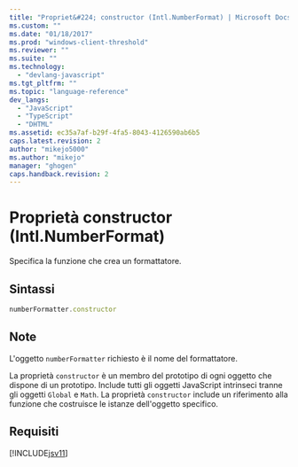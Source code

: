 ```yaml
---
title: "Propriet&#224; constructor (Intl.NumberFormat) | Microsoft Docs"
ms.custom: ""
ms.date: "01/18/2017"
ms.prod: "windows-client-threshold"
ms.reviewer: ""
ms.suite: ""
ms.technology: 
  - "devlang-javascript"
ms.tgt_pltfrm: ""
ms.topic: "language-reference"
dev_langs: 
  - "JavaScript"
  - "TypeScript"
  - "DHTML"
ms.assetid: ec35a7af-b29f-4fa5-8043-4126590ab6b5
caps.latest.revision: 2
author: "mikejo5000"
ms.author: "mikejo"
manager: "ghogen"
caps.handback.revision: 2
---
```

# Propriet&#224; constructor (Intl.NumberFormat)
Specifica la funzione che crea un formattatore.  
  
## Sintassi  
  
```javascript  
numberFormatter.constructor  
```  
  
## Note  
 L'oggetto `numberFormatter` richiesto è il nome del formattatore.  
  
 La proprietà `constructor` è un membro del prototipo di ogni oggetto che dispone di un prototipo.  Include tutti gli oggetti JavaScript intrinseci tranne gli oggetti `Global` e `Math`.  La proprietà `constructor` include un riferimento alla funzione che costruisce le istanze dell'oggetto specifico.  
  
## Requisiti  
 [!INCLUDE[jsv11](../../javascript/reference/includes/jsv11-md.md)]